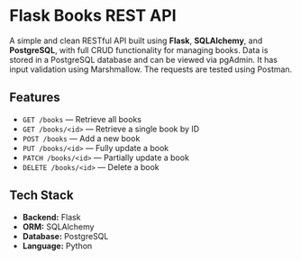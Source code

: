 # Flask Books REST API

A simple and clean RESTful API built using **Flask**, **SQLAlchemy**, and **PostgreSQL**, with full CRUD functionality for managing books. Data is stored in a PostgreSQL database and can be viewed via pgAdmin. It has input validation using Marshmallow. The requests are tested using Postman.

## Features

- `GET /books` — Retrieve all books
- `GET /books/<id>` — Retrieve a single book by ID
- `POST /books` — Add a new book
- `PUT /books/<id>` — Fully update a book
- `PATCH /books/<id>` — Partially update a book
- `DELETE /books/<id>` — Delete a book

## Tech Stack

- **Backend:** Flask
- **ORM:** SQLAlchemy
- **Database:** PostgreSQL
- **Language:** Python
